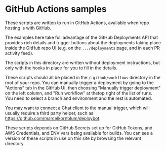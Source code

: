 # GitHub Actions samples

These scripts are written to run in GitHub Actions, available when repo hosting is with GitHub.

The examples here take full advantage of the GitHub Deployments API that provides rich details and trigger buttons about the deployments taking place inside the GitHub repo UI (e.g. on the `.../deployments` page, and in each PR activity feed).

The scripts in this directory are written without deployment instructions, but only with the hooks in place for you to fill in the details.

These scripts should all be placed in the `/.github/workflows` directory in the root of your repo. You can manually trigger a deployment by going to the "Actions" tab in the GitHub UI, then choosing "Manually trigger deployment" on the left column, and "Run workflow" at thetop right of the list of runs. You need to select a branch and environment and the rest is automated.

You may want to connect a Chat client to the manual trigger, which will usually require a third party helper, such as https://github.com/marcelkornblum/deploybot.

These scripts depends on GitHub Secrets set up for GitHub Tokens, and AWS Credentials, and ENV vars being available for builds. You can see a version of these scripts in use on this site by browsing the relevant directory.
